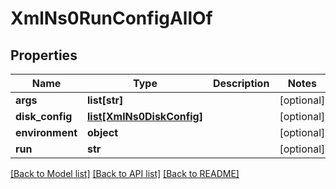# XmlNs0RunConfigAllOf

## Properties
Name | Type | Description | Notes
------------ | ------------- | ------------- | -------------
**args** | **list[str]** |  | [optional] 
**disk_config** | [**list[XmlNs0DiskConfig]**](XmlNs0DiskConfig.md) |  | [optional] 
**environment** | **object** |  | [optional] 
**run** | **str** |  | [optional] 

[[Back to Model list]](../README.md#documentation-for-models) [[Back to API list]](../README.md#documentation-for-api-endpoints) [[Back to README]](../README.md)


